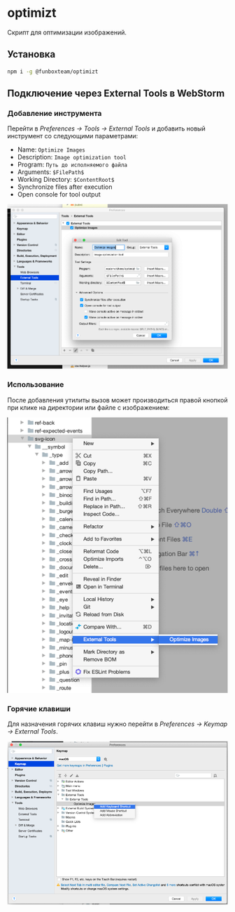 # optimizt

Скрипт для оптимизации изображений.

## Установка

```sh
npm i -g @funboxteam/optimizt
```

## Подключение через External Tools в WebStorm

### Добавление инструмента

Перейти в _Preferences → Tools → External Tools_ и добавить новый инструмент со следующими параметрами:

- Name: `Optimize Images`
- Description: `Image optimization tool`
- Program: `Путь до исполняемого файла`
- Arguments: `$FilePath$`
- Working Directory: `$ContentRoot$`
- Synchronize files after execution
- Open console for tool output

![](docs/readme_external-tools.png)

### Использование

После добавления утилиты вызов может производиться правой кнопкой при клике на директории или файле с изображением:

![](docs/readme_menu-item.png)

### Горячие клавиши

Для назначения горячих клавиш нужно перейти в _Preferences → Keymap → External Tools_.

![](docs/readme_keymap.png)
